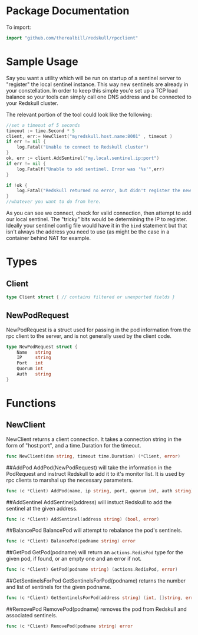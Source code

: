 # Package Documentation

To import:

```go
import "github.com/therealbill/redskull/rpcclient"
```


# Sample Usage

Say you want a utility which will be run on startup of a sentinel server to
"register" the local sentinel instance. This way new sentinels are already in
your constellation. In order to keep this simple you'e set up a TCP load
balance so your tools can simply call one DNS address and be connected to your
Redskull cluster.

The relevant portion of the tool could look like the following:

```go
//set a timeout of 5 seconds
timeout := time.Second * 5
client, err:= NewClient("myredskull.host.name:8001" , timeout ) 
if err != nil {
	log.Fatal("Unable to connect to Redskull cluster")
}
ok, err := client.AddSentinel("my.local.sentinel.ip:port")
if err != nil {
	log.Fatalf("Unable to add sentinel. Error was '%s'",err)
}

if !ok {
	log.Fatal("Redskull returned no error, but didn't register the new sentinel. Look into it's logs.")
}
//whatever you want to do from here.
```

As you can see we connect, check for valid connection, then attempt to add our
local sentinel.  The "tricky" bits would be determining the IP to register.
Ideally your sentinel config file would have it in the `bind` statement but
that isn't always the address you need to use (as might be the case in a
container behind NAT for example.

# Types

## Client
```go
type Client struct { // contains filtered or unexported fields }
```

## NewPodRequest

NewPodRequest is a struct used for passing in the pod information from the
rpc client to the server, and is not generally used by the client code.

```go
type NewPodRequest struct {
    Name   string
    IP     string
    Port   int
    Quorum int
    Auth   string
}
```

# Functions

## NewClient
NewClient returns a client connection. It takes a connection string in the form
of "host:port", and a time.Duration for the timeout.

```go
func NewClient(dsn string, timeout time.Duration) (*Client, error)
```

##AddPod
AddPod(NewPodRequest) will take the information in the PodRequest and instruct
Redskull to add it to it's monitor list. It is used by rpc clients to marshal
up the necessary parameters.

```go
func (c *Client) AddPod(name, ip string, port, quorum int, auth string) (actions.RedisPod, error)
```

##AddSentinel
AddSentinel(address) will instuct Redskull to add the sentinel at the given
address.

```go
func (c *Client) AddSentinel(address string) (bool, error)
```

##BalancePod
BalancePod will attempt to rebalance the pod's sentinels.

```go
func (c *Client) BalancePod(podname string) error
```

##GetPod
GetPod(podname) will return an `actions.RedisPod` type for the given pod,
if found, or an empty one and an error if not.
```go
func (c *Client) GetPod(podname string) (actions.RedisPod, error)
```


##GetSentinelsForPod
GetSentinelsForPod(podname) returns the number and list of sentinels for
the given podname.

```go
func (c *Client) GetSentinelsForPod(address string) (int, []string, error)
```

##RemovePod
RemovePod(podname) removes the pod from Redskull and associated
sentinels.

```go
func (c *Client) RemovePod(podname string) error
```

